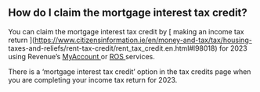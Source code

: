 ##  How do I claim the mortgage interest tax credit?

You can claim the mortgage interest tax credit by [ making an income tax
return ](https://www.citizensinformation.ie/en/money-and-tax/tax/housing-
taxes-and-reliefs/rent-tax-credit/rent_tax_credit.en.html#l98018) for 2023
using Revenue’s [ MyAccount ](https://www.ros.ie/myaccount-web/home.html) or [
ROS ](https://www.ros.ie/oidc/login?client_id=rosint_rp) services.

There is a ‘mortgage interest tax credit’ option in the tax credits page when
you are completing your income tax return for 2023.
